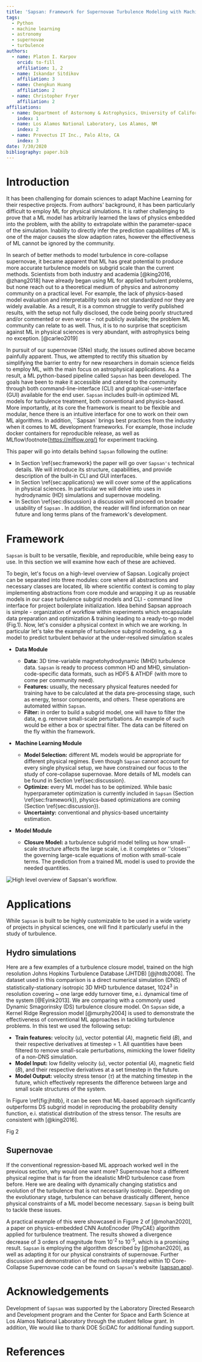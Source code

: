 ```yaml
---
title: 'Sapsan: Framework for Supernovae Turbulence Modeling with Machine Learning'
tags:
  - Python
  - machine learning
  - astronomy
  - supernovae
  - turbulence
authors:
  - name: Platon I. Karpov
    orcid: to-fill
    affiliation: 1, 2
  - name: Iskandar Sitdikov
    affiliation: 3
  - name: Chengkun Huang
    affiliation: 2
  - name: Christopher Fryer
    affiliation: 2
affiliations:
  - name: Department of Astornomy & Astrophysics, University of California, Santa Cruz, CA
    index: 1
  - name: Los Alamos National Laboratory, Los Alamos, NM
    index: 2
  - name: Provectus IT Inc., Palo Alto, CA
    index: 3
date: 7/30/2020
bibliography: paper.bib
---
```


# Introduction

It has been challenging for domain sciences to adapt Machine Learning for their respective projects. 
From authors' background, it has been particularly difficult to employ ML for physical simulations. 
It is rather challenging to prove that a ML model has arbitrarily learned the laws of physics embedded into the problem, 
with the ability to extrapolate within the parameter-space of the simulation. Inability to directly infer the prediction 
capabilities of ML is one of the major causes the slow adaption rates, however the effectiveness of ML cannot be ignored by 
the community.

In search of better methods to model turbulence in core-collapse supernovae, it became apparent that ML has great potential 
to produce more accurate turbulence models on subgrid scale than the current methods. Scientists from both industry and 
academia [@king2016, @zhang2018] have already began using ML for applied turbulent problems, but none reach out to 
a theoretical medium of physics and astronomy community on a practical level. For example, the lack of physics-based model 
evaluation and interpretability tools are not standardized nor they are widely available. As a result, it is a common 
struggle to verify published results, with the setup not fully disclosed, the code being poorly structured and/or commented or 
even worse - not publicly available; the problem ML community can relate to as well. Thus, it is to no surprise that scepticism 
against ML in physical sciences is very abundant, with astrophysics being no exception. [@carleo2019]

In pursuit of our supernovae (SNe) study, the issues outlined above became painfully apparent. Thus, we attempted to rectify 
this situation by simplifying the barrier to entry for new researchers in domain science fields to employ ML, with the main 
focus on astrophysical applications. As a result, a ML python-based pipeline called ``Sapsan`` has been developed. The goals have 
been to make it accessible and catered to the community through both command-line-interface (CLI) and graphical-user-interface (GUI) 
available for the end user. ``Sapsan`` includes built-in optimized ML models for turbulence treatment, both conventional and 
physics-based. More importantly, at its core the framework is meant to be flexible and modular, hence there is an intuitive 
interface for one to work on their own ML algorithms. In addition, ``Sapsan` brings best practices from the industry when it 
comes to ML development frameworks. For example, those include docker containers for reproducible release, as well as 
MLflow\footnote{https://mlflow.org/} for experiment tracking.


This paper will go into details behind ``Sapsan`` following the outline:
    
* In Section \ref{sec:framework} the paper will go over ``Sapsan's``  technical details. We will introduce its structure, 
  capabilities, and provide description of the built-in CLI and GUI interfaces.
* In Section \ref{sec:applications} we will cover some of the applications in physical sciences. In particular we will delve 
  into uses in hydrodynamic (HD) simulations and supernovae modeling.
* In Section \ref{sec:discussion} a discussion will proceed on broader usability of ``Sapsan`` . In addition, the reader will 
  find information on near future and long terms plans of the framework's development.

# Framework

``Sapsan`` is built to be versatile, flexible, and reproducible, while being easy to use. In this section we will examine 
how each of these are achieved.

To begin, let's focus on a high-level overview of Sapsan. Logically project can be separated into three modules: core where 
all abstractions and necessary classes are located, lib where scientific context is coming to play implementing abstractions 
from core module and wrapping it up as reusable models in our case turbulence subgrid models and CLI - command line interface 
for project boilerplate initialization. Idea behind Sapsan approach is simple - organization of workflow within experiments 
which encapsulate data preparation and optimization \& training leading to a ready-to-go model (Fig.1). 
Now, let's consider a physical context in which we are working. In particular let's take the example of turbulence subgrid modeling, 
e.g. a model to predict turbulent behavior at the under-resolved simulation scales

* __Data Module__
  * __Data:__ 3D time-variable magnetohydrodynamic (MHD) turbulence data. ``Sapsan`` is ready to process common HD and MHD, 
    simulation-code-specific data formats, such as HDF5 \& ATHDF (with more to come per community need).
  * __Features:__ usually, the necessary physical features needed for training have to be calculated at the data pre-processing 
    stage, such as energy, tensor components, and others. These operations are automated within ``Sapsan``.
  * __Filter:__ in order to build a subgrid model, one will have to filter the data, e.g. remove small-scale perturbations. 
    An example of such would be either a box or spectral filter.  The data can be filtered on the fly within the framework.
    
* __Machine Learning Module__

  * __Model Selection:__ different ML models would be appropriate for different physical regimes. Even though ``Sapsan`` cannot 
    account for every single physical setup, we have constrained our focus to the study of core-collapse supernovae. More details 
    of ML models can be found in Section \ref{sec:discussion}.
  * __Optimize:__ every ML model has to be optimized. While basic hyperparameter optimization is currently included in ``Sapsan`` 
    (Section \ref{sec:framework}), physics-based optimizations are coming (Section \ref{sec:discussion}).
  * __Uncertainty:__ conventional and physics-based uncertainty estimation.

* __Model Module__
  *  __Closure Model:__ a turbulence subgrid model telling us how small-scale structure affects the large scale, i.e. it completes 
    or ''closes'' the governing large-scale equations of motion with small-scale terms. The prediction from a trained ML model is 
    used to provide the needed quantities.

![High level overview of ``Sapsan's`` workflow.](high_level_structure.png)


# Applications

While ``Sapsan`` is built to be highly customizable to be used in a wide variety of projects in physical sciences, one will find it particularly useful in the study of turbulence. 

## Hydro simulations

Here are a few examples of a turbulence closure model, trained on the high resolution Johns Hopkins Turbulence Database (JHTDB) [@jhtdb2008]. The dataset used in this comparison is a direct numerical simulation (DNS) of statistically-stationary isotropic 3D MHD
turbulence dataset, 1024<sup>3</sup> in resolution covering ~ one large eddy turnover time, e.i. dynamical time of the system
[@Eyink2013]. We are comparing with a commonly used Dynamic Smagorinsky (DS) turbulence closure model. On ``Sapsan``  side, a Kernel
Ridge Regression model [@murphy2004] is used to demonstrate the effectiveness of conventional ML approaches in tackling turbulence
problems. In this test we used the following setup:


* __Train features:__ velocity (*u*), vector potential (*A*), magnetic field (*B*), and their respective derivatives at timestep = 1. All quantities have been filtered to remove small-scale perturbations, mimicking the lower fidelity of a non-DNS simulation.
* __Model Input:__ low fidelity velocity (*u*), vector potential (*A*), magnetic field (*B*), and their respective derivatives at a set timestep in the future.
* __Model Output:__ velocity stress tensor ($\tau$) at the matching timestep in the future, which effectively represents the difference between large and small scale structures of the system.

In Figure \ref{fig:jhtdb}, it can be seen that ML-based approach significantly outperforms DS subgrid model in reproducing the probability density function, e.i. statistical distribution of the stress tensor. The results are consistent with [@king2016].


Fig 2

## Supernovae
If the conventional regression-based ML approach worked well in the previous section, why would one want more? Supernovae host a
different physical regime that is far from the idealistic MHD turbulence case from before. Here we are dealing with dynamically
changing statistics and evolution of the turbulence that is not necessarily isotropic. Depending on the evolutionary stage, turbulence
can behave drastically different, hence physical constraints of a ML model become necessary. ``Sapsan`` is being built to tackle these
issues.

A practical example of this were showcased in Figure 2 of [@mohan2020], a paper on physics-embedded CNN AutoEncoder (PhyCAE) algorithm
applied for turbulence treatment. The results showed a divergence decrease of 3 orders of magnitude from 10<sup>-2</sup> to
10<sup>-5</sup>, which is a promising result. ``Sapsan`` is employing the algorithm described by [@mohan2020], as well as adapting it
for our physical constraints of supernovae. Further discussion and demonstration of the methods integrated within 1D Core-Collapse
Supernovae code can be found on ``Sapsan``'s website ([sapsan.app](https://sapsan.app)).


# Acknowledgements
Development of ``Sapsan`` was supported by the Laboratory Directed Research and Development program and the Center for Space and Earth Science at Los Alamos National Laboratory through the student fellow grant. In addition, We would like to thank DOE SciDAC for additional funding support.

# References
